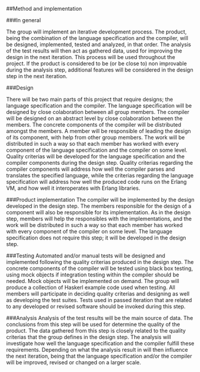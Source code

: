##Method and implementation

###In general

The group will implement an iterative development process. The product, being the combination of the language specification and the compiler, will be designed, implemented, tested and analyzed, in that order. The analysis of the test results will then act as gathered data, used for improving the design in the next iteration. This process will be used throughout the project. If the product is considered to be (or be close to) non improvable during the analysis step, additional features will be considered in the design step in the next iteration.

###Design

There will be two main parts of this project that require designs; the language specification and the compiler. The language specification will be designed by close colaboration between all group members. The compiler will be designed on an abstract level by close colaboration between the members. The concrete components of the compiler will be distributed amongst the members. A member will be responsible of leading the design of its component, with help from other group members. The work will be distributed in such a way so that each member has worked with every component of the language specification and the compiler on some level. Quality criterias will be developed for the language specification and the compiler components during the design step. Quality criterias regarding the compiler components will address how well the compiler parses and translates the specified language, while the criterias regarding the language specification will address how well the produced code runs on the Erlang VM, and how well it interoperates with Erlang libraries.

###Product implementation
The compiler will be implemented by the design developed in the design step. The members responsible for the design of a component will also be responsible for its implementation. As in the design step, members will help the responsibles with the implementations, and the work will be distributed in such a way so that each member has worked with every component of the compiler on some level. The language specification does not require this step; it will be developed in the design step.

###Testing
Automated and/or manual tests will be designed and implemented following the quality criterias produced in the design step. The concrete components of the compiler will be tested using black box testing, using mock objects if integration testing within the compiler should be needed. Mock objects will be implemented on demand. The group will produce a collection of Haskerl example code used when testing. All members will participate in deciding quality criterias and designing as well as developing the test suites. Tests used in passed iteration that are related to any developed or revised software should be invoked during this step.

###Analysis
Analysis of the test results will be the main source of data. The conclusions from this step will be used for determine the quality of the product. The data gathered from this step is closely related to the quality criterias that the group defines in the design step. The analysis will investigate how well the language specification and the compiler fulfill these requirements. Depending on what the analysis result in will then influence the next iteration, being that the language specification and/or the compiler will be improved, revised or changed on a larger scale.
